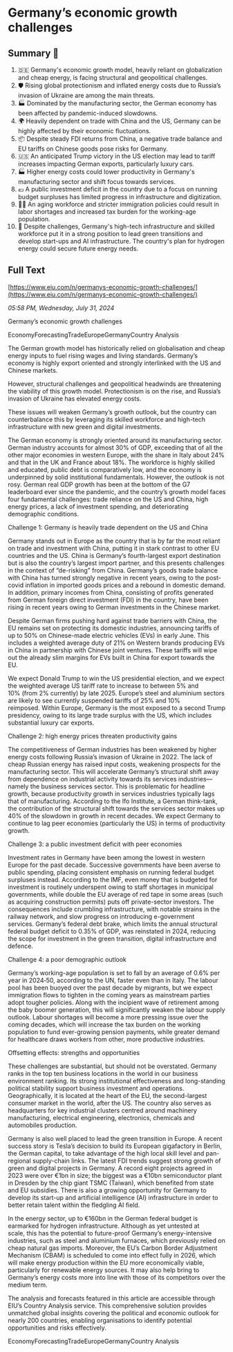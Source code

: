 # Germany’s economic growth challenges

## Summary 🤖

1. 🇩🇪 Germany's economic growth model, heavily reliant on globalization and cheap energy, is facing structural and geopolitical challenges.
2. 🛡️ Rising global protectionism and inflated energy costs due to Russia’s invasion of Ukraine are among the main threats.
3. 🏭 Dominated by the manufacturing sector, the German economy has been affected by pandemic-induced slowdowns. 
4. 🌍 Heavily dependent on trade with China and the US, Germany can be highly affected by their economic fluctuations.
5. 📦 Despite steady FDI returns from China, a negative trade balance and EU tariffs on Chinese goods pose risks for Germany.
6. 🇺🇸 An anticipated Trump victory in the US election may lead to tariff increases impacting German exports, particularly luxury cars.
7. 🏭 Higher energy costs could lower productivity in Germany's manufacturing sector and shift focus towards services.
8. 💶 A public investment deficit in the country due to a focus on running budget surpluses has limited progress in infrastructure and digitization.
9. 👨‍⚕️ An aging workforce and stricter immigration policies could result in labor shortages and increased tax burden for the working-age population.
10. 💼 Despite challenges, Germany's high-tech infrastructure and skilled workforce put it in a strong position to lead green transitions and develop start-ups and AI infrastructure. The country's plan for hydrogen energy could secure future energy needs.

## Full Text

[https://www.eiu.com/n/germanys-economic-growth-challenges/](https://www.eiu.com/n/germanys-economic-growth-challenges/)

*05:58 PM, Wednesday, July 31, 2024*

Germany’s economic growth challenges

EconomyForecastingTradeEuropeGermanyCountry Analysis

The German growth model has historically relied on globalisation and cheap energy inputs to fuel rising wages and living standards. Germany’s economy is highly export oriented and strongly interlinked with the US and Chinese markets.

However, structural challenges and geopolitical headwinds are threatening the viability of this growth model. Protectionism is on the rise, and Russia’s invasion of Ukraine has elevated energy costs.

These issues will weaken Germany’s growth outlook, but the country can counterbalance this by leveraging its skilled workforce and high-tech infrastructure with new green and digital investments.

The German economy is strongly oriented around its manufacturing sector. German industry accounts for almost 30% of GDP, exceeding that of all the other major economies in western Europe, with the share in Italy about 24% and that in the UK and France about 18%. The workforce is highly skilled and educated, public debt is comparatively low, and the economy is underpinned by solid institutional fundamentals. However, the outlook is not rosy. German real GDP growth has been at the bottom of the G7 leaderboard ever since the pandemic, and the country’s growth model faces four fundamental challenges: trade reliance on the US and China, high energy prices, a lack of investment spending, and deteriorating demographic conditions.

Challenge 1: Germany is heavily trade dependent on the US and China

Germany stands out in Europe as the country that is by far the most reliant on trade and investment with China, putting it in stark contrast to other EU countries and the US. China is Germany’s fourth-largest export destination but is also the country’s largest import partner, and this presents challenges in the context of “de-risking” from China. Germany’s goods trade balance with China has turned strongly negative in recent years, owing to the post-covid inflation in imported goods prices and a rebound in domestic demand. In addition, primary incomes from China, consisting of profits generated from German foreign direct investment (FDI) in the country, have been rising in recent years owing to German investments in the Chinese market.

Despite German firms pushing hard against trade barriers with China, the EU remains set on protecting its domestic industries, announcing tariffs of up to 50% on Chinese-made electric vehicles (EVs) in early June. This includes a weighted average duty of 21% on Western brands producing EVs in China in partnership with Chinese joint ventures. These tariffs will wipe out the already slim margins for EVs built in China for export towards the EU.

We expect Donald Trump to win the US presidential election, and we expect the weighted average US tariff rate to increase to between 5% and 10% (from 2% currently) by late 2025. Europe’s steel and aluminium sectors are likely to see currently suspended tariffs of 25% and 10% reimposed. Within Europe, Germany is the most exposed to a second Trump presidency, owing to its large trade surplus with the US, which includes substantial luxury car exports.

Challenge 2: high energy prices threaten productivity gains

The competitiveness of German industries has been weakened by higher energy costs following Russia’s invasion of Ukraine in 2022. The lack of cheap Russian energy has raised input costs, weakening prospects for the manufacturing sector. This will accelerate Germany’s structural shift away from dependence on industrial activity towards its services industries—namely the business services sector. This is problematic for headline growth, because productivity growth in services industries typically lags that of manufacturing. According to the Ifo Institute, a German think-tank, the contribution of the structural shift towards the services sector makes up 40% of the slowdown in growth in recent decades. We expect Germany to continue to lag peer economies (particularly the US) in terms of productivity growth.

Challenge 3: a public investment deficit with peer economies

Investment rates in Germany have been among the lowest in western Europe for the past decade. Successive governments have been averse to public spending, placing consistent emphasis on running federal budget surpluses instead. According to the IMF, even money that is budgeted for investment is routinely underspent owing to staff shortages in municipal governments, while double the EU average of red tape in some areas (such as acquiring construction permits) puts off private-sector investors. The consequences include crumbling infrastructure, with notable strains in the railway network, and slow progress on introducing e-government services. Germany’s federal debt brake, which limits the annual structural federal budget deficit to 0.35% of GDP, was reinstated in 2024, reducing the scope for investment in the green transition, digital infrastructure and defence.

Challenge 4: a poor demographic outlook

Germany’s working-age population is set to fall by an average of 0.6% per year in 2024‑50, according to the UN, faster even than in Italy. The labour pool has been buoyed over the past decade by migrants, but we expect immigration flows to tighten in the coming years as mainstream parties adopt tougher policies. Along with the incipient wave of retirement among the baby boomer generation, this will significantly weaken the labour supply outlook. Labour shortages will become a more pressing issue over the coming decades, which will increase the tax burden on the working population to fund ever-growing pension payments, while greater demand for healthcare draws workers from other, more productive industries.

Offsetting effects: strengths and opportunities

These challenges are substantial, but should not be overstated. Germany ranks in the top ten business locations in the world in our business environment ranking. Its strong institutional effectiveness and long-standing political stability support business investment and operations. Geographically, it is located at the heart of the EU, the second-largest consumer market in the world, after the US. The country also serves as headquarters for key industrial clusters centred around machinery manufacturing, electrical engineering, electronics, chemicals and automobiles production.

Germany is also well placed to lead the green transition in Europe. A recent success story is Tesla’s decision to build its European gigafactory in Berlin, the German capital, to take advantage of the high local skill level and pan-regional supply-chain links. The latest FDI trends suggest strong growth of green and digital projects in Germany. A record eight projects agreed in 2023 were over €1bn in size; the biggest was a €10bn semiconductor plant in Dresden by the chip giant TSMC (Taiwan), which benefited from state and EU subsidies. There is also a growing opportunity for Germany to develop its start-up and artificial intelligence (AI) infrastructure in order to better retain talent within the fledgling AI field.

In the energy sector, up to €160bn in the German federal budget is earmarked for hydrogen infrastructure. Although as yet untested at scale, this has the potential to future-proof Germany’s energy-intensive industries, such as steel and aluminium furnaces, which previously relied on cheap natural gas imports. Moreover, the EU’s Carbon Border Adjustment Mechanism (CBAM) is scheduled to come into effect fully in 2026, which will make energy production within the EU more economically viable, particularly for renewable energy sources. It may also help bring to Germany’s energy costs more into line with those of its competitors over the medium term.

The analysis and forecasts featured in this article are accessible through EIU’s Country Analysis service. This comprehensive solution provides unmatched global insights covering the political and economic outlook for nearly 200 countries, enabling organisations to identify potential opportunities and risks effectively.

EconomyForecastingTradeEuropeGermanyCountry Analysis

